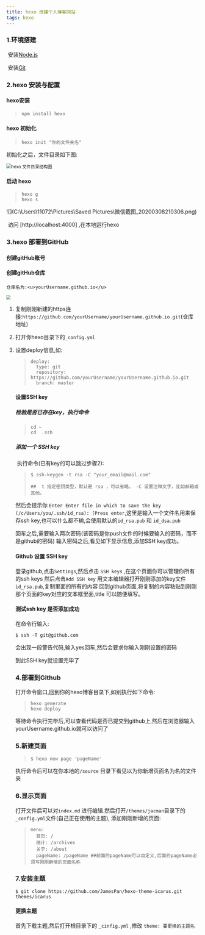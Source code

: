 ```yaml
---
title: hexo 搭建个人博客网站
tags: hexo
---
```


### 1.环境搭建

​	安装[Node.js](http://nodejs.cn/)

​	安装[Git]()

### 2.hexo 安装与配置

#### 	hexo安装

> ```
> npm install hexo
> ```

#### 	hexo 初始化

> ```
> hexo init "你的文件夹名"
> ```

  初始化之后，文件目录如下图:

<img src="C:\Users\11072\Pictures\Saved Pictures\hexo 文件目录结构图.png" alt="hexo 文件目录结构图" style="zoom: 80%;" />

#### 	启动 hexo

> ```
> hexo g
> hexo s
> ```

![](C:\Users\11072\Pictures\Saved Pictures\微信截图_20200308210306.png)

​	访问 [http://localhost:4000] ,在本地运行hexo

### 3.hexo 部署到GitHub

#### 	创建gitHub账号

#### 	创建gitHub仓库

 	仓库名为:<u>yourUsername.github.io</u>

<img src="C:\Users\11072\Pictures\Saved Pictures\微信截图_20200308211301.png" style="zoom:67%;" />

1. 复制刚刚新建的https连接:`https://github.com/yourUsername/yourUsername.github.io.git`(仓库地址)

2. 打开你hexo目录下的`_config.yml`

3. 设置deploy信息,如:

   > ```
   > deploy:
   >   type: git
   >   repository: https://github.com/yourUsername/yourUsername.github.io.git
   >   branch: master
   > ```

   #### 设置SSH key

   ##### 	检验是否已存在key，执行命令

   > ```
   > cd ~
   > cd  .ssh
   > ```

   ##### 	添加一个 SSH key

   ​	执行命令(已有key的可以跳过步骤2):

   > ```
   > $ ssh-keygen -t rsa -C "your_email@mail.com"
   > 
   > ##  t 指定密钥类型，默认是 rsa ，可以省略。 -C 设置注释文字，比如邮箱或其他。
   > ```

   然后会提示你 `Enter Enter file in which to save the key (/c/Users/you/.ssh/id_rsa): [Press enter`,这里是输入一个文件名用来保存ssh key,也可以什么都不输,会使用默认的`id_rsa.pub` 和 `id_dsa.pub`

   回车之后,需要输入两次密码(该密码是你push文件的时候要输入的密码，而不是github的密码)
   输入密码之后,看见如下显示信息,添加SSH key成功。

   #### Github 设置 SSH key

   登录github,点击`Settings`,然后点击 `SSH keys` ,在这个页面你可以管理你所有的ssh keys
   然后点击`Add SSH key`
   用文本编辑器打开刚刚添加的key文件`id_rsa.pub`,复制里面的所有的内容
   回到github页面,将复制的内容粘贴到刚刚那个页面的key对应的文本框里面,title 可以随便填写。

   #### 测试ssh key 是否添加成功

   在命令行输入:

   ```
   $ ssh -T git@github.com
   ```

   会出现一段警告代码,输入yes回车,然后会要求你输入刚刚设置的密码

   到此SSH key就设置完毕了

   ### 4.部署到Github

   打开命令窗口,回到你的hexo博客目录下,如别执行如下命令:

   > ```
   > hexo generate
   > hexo deploy
   > ```

   等待命令执行完毕后,可以查看代码是否已提交到github上,然后在浏览器输入yourUsername.github.io就可以访问了

   ### 5.新建页面

   > ```
   > $ hexo new page 'pageName'
   > ```

   执行命令后可以在你本地的`/source` 目录下看见以为你新增页面名为名的文件夹

   ### 6.显示页面

   打开文件后可以对`index.md` 进行编辑.然后打开`/themes/jacman`目录下的`_config.yml`文件(自己正在使用的主题),
   添加刚刚新增的页面:

   > ```
   > menu:
   >   首页: /
   >   统计: /archives
   >   关于: /about
   >   pageName: /pageName ##前面的pageName可以自定义,后面的pageName必须写刚刚新增的页面名称
   > ```

   ### 7.安装主题

   ```
   $ git clone https://github.com/JamesPan/hexo-theme-icarus.git themes/icarus
   ```

   #### 更换主题

   首先下载主题,然后打开根目录下的 `_cinfig.yml` ,修改 `theme: 要更换的主题名`

   



